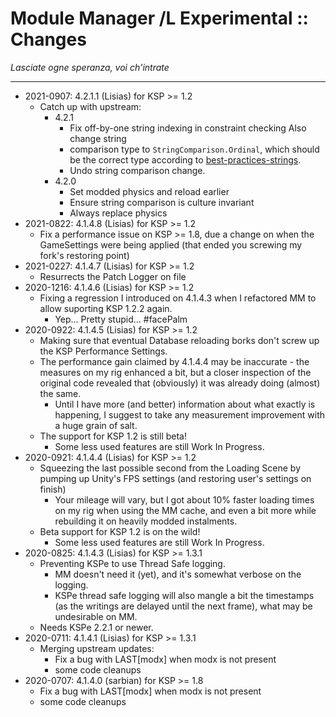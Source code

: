 # Module Manager /L Experimental :: Changes
*Lasciate ogne speranza, voi ch'intrate*
- - -

* 2021-0907: 4.2.1.1 (Lisias) for KSP >= 1.2
	+ Catch up with upstream:
		- 4.2.1
			- Fix off-by-one string indexing in constraint checking Also change string
			- comparison type to `StringComparison.Ordinal`, which should be the correct type according to [best-practices-strings](https://docs.microsoft.com/en-us/dotnet/standard/base-types/best-practices-strings).
			- Undo string comparison change.
		- 4.2.0
			- Set modded physics and reload earlier
			- Ensure string comparison is culture invariant
			- Always replace physics
* 2021-0822: 4.1.4.8 (Lisias) for KSP >= 1.2
	+ Fix a performance issue on KSP >= 1.8, due a change on when the GameSettings were being applied (that ended you screwing my fork's restoring point) 
* 2021-0227: 4.1.4.7 (Lisias) for KSP >= 1.2
	+ Resurrects the Patch Logger on file
* 2020-1216: 4.1.4.6 (Lisias) for KSP >= 1.2
	+ Fixing a regression I introduced on 4.1.4.3 when I refactored MM to allow suporting KSP 1.2.2 again.
		- Yep... Pretty stupid... #facePalm 
* 2020-0922: 4.1.4.5 (Lisias) for KSP >= 1.2
	+ Making sure that eventual Database reloading borks don't screw up the KSP Performance Settings.
	+ The performance gain claimed by 4.1.4.4 may be inaccurate - the measures on my rig enhanced a bit, but a closer inspection of the original code revealed that (obviously) it was already doing (almost) the same.
		- Until I have more (and better) information about what exactly is happening, I suggest to take any measurement improvement with a huge grain of salt.
	+ The support for KSP 1.2 is still beta!
		- Some less used features are still Work In Progress. 
* 2020-0921: 4.1.4.4 (Lisias) for KSP >= 1.2
	+ Squeezing the last possible second from the Loading Scene by pumping up Unity's FPS settings (and restoring user's settings on finish)
		- Your mileage will vary, but I got about 10% faster loading times on my rig when using the MM cache, and even a bit more while rebuilding it on heavily modded instalments. 
	+ Beta support for KSP 1.2 is on the wild!
		- Some less used features are still Work In Progress. 
* 2020-0825: 4.1.4.3 (Lisias) for KSP >= 1.3.1
	+ Preventing KSPe to use Thread Safe logging.
		- MM doesn't need it (yet), and it's somewhat verbose on the logging.
		- KSPe thread safe logging will also mangle a bit the timestamps (as the writings are delayed until the next frame), what may be undesirable on MM.
	+ Needs KSPe 2.2.1 or newer.
* 2020-0711: 4.1.4.1 (Lisias) for KSP >= 1.3.1
	+ Merging upstream updates:
		- Fix a bug with LAST[modx] when modx is not present
		- some code cleanups
* 2020-0707: 4.1.4.0 (sarbian) for KSP >= 1.8
	+ Fix a bug with LAST[modx] when modx is not present
	+ some code cleanups
